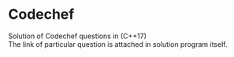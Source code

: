 # Codechef
Solution of Codechef questions in (C++17)<br>
The link of particular question is attached in solution program itself.
